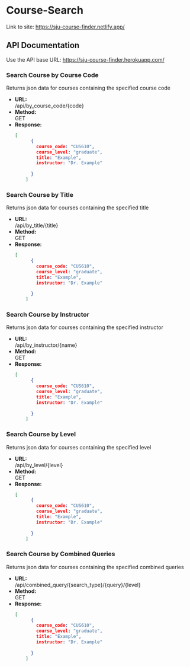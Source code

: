 # Course-Search
Link to site: https://sju-course-finder.netlify.app/
## API Documentation
Use the API base URL: https://sju-course-finder.herokuapp.com/
### Search Course by Course Code
Returns json data for courses containing the specified course code

<ul>
  <li>
    <b>URL:</b>
    <br/>
    /api/by_course_code/{code}
  </li>
  <li>
    <b>Method:</b>
    <br/>
    GET
  </li>
  <li>
    <b>Response:</b>
    
```json
[
      {
        course_code: "CUS610",
        course_level: "graduate",
        title: "Example",
        instructor: "Dr. Example"
        
      }
    ]
```
  </li>
</ul>

### Search Course by Title
Returns json data for courses containing the specified title

<ul>
  <li>
    <b>URL:</b>
    <br/>
    /api/by_title/{title}
  </li>
  <li>
    <b>Method:</b>
    <br/>
    GET
  </li>
  <li>
    <b>Response:</b>
    
```json
[
      {
        course_code: "CUS610",
        course_level: "graduate",
        title: "Example",
        instructor: "Dr. Example"
        
      }
    ]
```
  </li>
</ul>

### Search Course by Instructor
Returns json data for courses containing the specified instructor

<ul>
  <li>
    <b>URL:</b>
    <br/>
    /api/by_instructor/{name}
  </li>
  <li>
    <b>Method:</b>
    <br/>
    GET
  </li>
  <li>
    <b>Response:</b>
    
```json
[
      {
        course_code: "CUS610",
        course_level: "graduate",
        title: "Example",
        instructor: "Dr. Example"
        
      }
    ]
```
  </li>
</ul>

### Search Course by Level
Returns json data for courses containing the specified level

<ul>
  <li>
    <b>URL:</b>
    <br/>
    /api/by_level/{level}
  </li>
  <li>
    <b>Method:</b>
    <br/>
    GET
  </li>
  <li>
    <b>Response:</b>
    
```json
[
      {
        course_code: "CUS610",
        course_level: "graduate",
        title: "Example",
        instructor: "Dr. Example"
        
      }
    ]
```
  </li>
</ul>



### Search Course by Combined Queries
Returns json data for courses containing the specified combined queries

<ul>
  <li>
    <b>URL:</b>
    <br/>
    /api/combined_query/{search_type}/{query}/{level}
  </li>
  <li>
    <b>Method:</b>
    <br/>
    GET
  </li>
  <li>
    <b>Response:</b>
    
```json
[
      {
        course_code: "CUS610",
        course_level: "graduate",
        title: "Example",
        instructor: "Dr. Example"
        
      }
    ]
```
  </li>
</ul>





